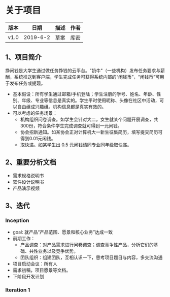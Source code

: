 # 关于项目

| 版本 | 日期 | 描述 | 作者 |
| --- | --- | --- | --- |
| v1.0 | 2019-6-2 | 草案 | 库密 |

## 1、项目简介

挣闲钱是大学生通过做任务挣钱的云平台。"奶牛"（一些机构）发布任务要求与薪酬，系统推送到客户端，学生完成任务可获得系统内部的“闲钱币”，“闲钱币”可用于发布任务或提现。

- 基本假设：所有学生通过邮箱/手机登陆；学生注册的学号、姓名、年龄、性别、年级、专业等信息是真实的。学生平时使用昵称、头像在社区中活动，可以自由组成兴趣组。机构信息都是真实有效的。
- 可以考虑的任务场景：
  - 机构组织问卷调查。如学生会针对大二，女生就某个问题开展调查，共300份，符合条件学生完成调查就可得到一元闲钱。
  - 协会招新通知。如某协会正对计算机大一新生征集简历，填写提交简历可得到0.01元闲钱。
  - 取快递。如某学生出 0.5 元闲钱请同专业同年级取快递。

## 2、重要分析文档

- 需求规格说明书
- 软件设计说明书
- 产品演示视频

## 3、迭代

### Inception

- goal: 就产品“产品范围、愿景和核心业务”达成一致
- 前期工作：
  - 产品调查：对产品需求进行问卷调查；调查竞争性产品，分析它们的基础、共性业务以及竞争优势。
  - 团队组织：组建团队，互相认识一下，思考项目题目与内容，多交流沟通
- 项目启动会议：所有人
- 需求初稿，项目愿景等文档。
- 下阶段开发计划

### Iteration 1
